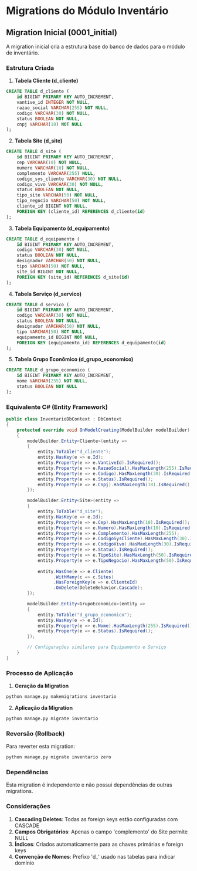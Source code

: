 # Migrations do Módulo Inventário

## Migration Inicial (0001_initial)

A migration inicial cria a estrutura base do banco de dados para o módulo de inventário.

### Estrutura Criada

1. **Tabela Cliente (d_cliente)**
```sql
CREATE TABLE d_cliente (
    id BIGINT PRIMARY KEY AUTO_INCREMENT,
    vantive_id INTEGER NOT NULL,
    razao_social VARCHAR(255) NOT NULL,
    codigo VARCHAR(30) NOT NULL,
    status BOOLEAN NOT NULL,
    cnpj VARCHAR(18) NOT NULL
);
```

2. **Tabela Site (d_site)**
```sql
CREATE TABLE d_site (
    id BIGINT PRIMARY KEY AUTO_INCREMENT,
    cep VARCHAR(10) NOT NULL,
    numero VARCHAR(10) NOT NULL,
    complemento VARCHAR(255) NULL,
    codigo_sys_cliente VARCHAR(30) NOT NULL,
    codigo_vivo VARCHAR(30) NOT NULL,
    status BOOLEAN NOT NULL,
    tipo_site VARCHAR(50) NOT NULL,
    tipo_negocio VARCHAR(50) NOT NULL,
    cliente_id BIGINT NOT NULL,
    FOREIGN KEY (cliente_id) REFERENCES d_cliente(id)
);
```

3. **Tabela Equipamento (d_equipamento)**
```sql
CREATE TABLE d_equipamento (
    id BIGINT PRIMARY KEY AUTO_INCREMENT,
    codigo VARCHAR(30) NOT NULL,
    status BOOLEAN NOT NULL,
    designador VARCHAR(50) NOT NULL,
    tipo VARCHAR(50) NOT NULL,
    site_id BIGINT NOT NULL,
    FOREIGN KEY (site_id) REFERENCES d_site(id)
);
```

4. **Tabela Serviço (d_servico)**
```sql
CREATE TABLE d_servico (
    id BIGINT PRIMARY KEY AUTO_INCREMENT,
    codigo VARCHAR(30) NOT NULL,
    status BOOLEAN NOT NULL,
    designador VARCHAR(50) NOT NULL,
    tipo VARCHAR(50) NOT NULL,
    equipamento_id BIGINT NOT NULL,
    FOREIGN KEY (equipamento_id) REFERENCES d_equipamento(id)
);
```

5. **Tabela Grupo Econômico (d_grupo_economico)**
```sql
CREATE TABLE d_grupo_economico (
    id BIGINT PRIMARY KEY AUTO_INCREMENT,
    nome VARCHAR(255) NOT NULL,
    status BOOLEAN NOT NULL
);
```

### Equivalente C# (Entity Framework)

```csharp
public class InventarioDbContext : DbContext
{
    protected override void OnModelCreating(ModelBuilder modelBuilder)
    {
        modelBuilder.Entity<Cliente>(entity =>
        {
            entity.ToTable("d_cliente");
            entity.HasKey(e => e.Id);
            entity.Property(e => e.VantiveId).IsRequired();
            entity.Property(e => e.RazaoSocial).HasMaxLength(255).IsRequired();
            entity.Property(e => e.Codigo).HasMaxLength(30).IsRequired();
            entity.Property(e => e.Status).IsRequired();
            entity.Property(e => e.Cnpj).HasMaxLength(18).IsRequired();
        });

        modelBuilder.Entity<Site>(entity =>
        {
            entity.ToTable("d_site");
            entity.HasKey(e => e.Id);
            entity.Property(e => e.Cep).HasMaxLength(10).IsRequired();
            entity.Property(e => e.Numero).HasMaxLength(10).IsRequired();
            entity.Property(e => e.Complemento).HasMaxLength(255);
            entity.Property(e => e.CodigoSysCliente).HasMaxLength(30).IsRequired();
            entity.Property(e => e.CodigoVivo).HasMaxLength(30).IsRequired();
            entity.Property(e => e.Status).IsRequired();
            entity.Property(e => e.TipoSite).HasMaxLength(50).IsRequired();
            entity.Property(e => e.TipoNegocio).HasMaxLength(50).IsRequired();
            
            entity.HasOne(e => e.Cliente)
                  .WithMany(c => c.Sites)
                  .HasForeignKey(e => e.ClienteId)
                  .OnDelete(DeleteBehavior.Cascade);
        });

        modelBuilder.Entity<GrupoEconomico>(entity =>
        {
            entity.ToTable("d_grupo_economico");
            entity.HasKey(e => e.Id);
            entity.Property(e => e.Nome).HasMaxLength(255).IsRequired();
            entity.Property(e => e.Status).IsRequired();
        });

        // Configurações similares para Equipamento e Serviço
    }
}
```

### Processo de Aplicação

1. **Geração da Migration**
```bash
python manage.py makemigrations inventario
```

2. **Aplicação da Migration**
```bash
python manage.py migrate inventario
```

### Reversão (Rollback)

Para reverter esta migration:

```bash
python manage.py migrate inventario zero
```

### Dependências

Esta migration é independente e não possui dependências de outras migrations.

### Considerações

1. **Cascading Deletes**: Todas as foreign keys estão configuradas com CASCADE
2. **Campos Obrigatórios**: Apenas o campo 'complemento' do Site permite NULL
3. **Índices**: Criados automaticamente para as chaves primárias e foreign keys
4. **Convenção de Nomes**: Prefixo 'd_' usado nas tabelas para indicar domínio
